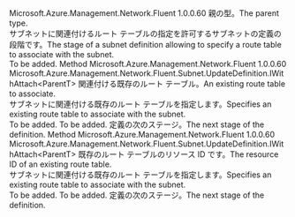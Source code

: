 <Type Name="IWithRouteTable&lt;ParentT&gt;" FullName="Microsoft.Azure.Management.Network.Fluent.Subnet.UpdateDefinition.IWithRouteTable&lt;ParentT&gt;">
  <TypeSignature Language="C#" Value="public interface IWithRouteTable&lt;ParentT&gt;" />
  <TypeSignature Language="ILAsm" Value=".class public interface auto ansi abstract IWithRouteTable`1&lt;ParentT&gt;" />
  <TypeSignature Language="DocId" Value="T:Microsoft.Azure.Management.Network.Fluent.Subnet.UpdateDefinition.IWithRouteTable`1" />
  <TypeSignature Language="VB.NET" Value="Public Interface IWithRouteTable(Of ParentT)" />
  <TypeSignature Language="F#" Value="type IWithRouteTable&lt;'ParentT&gt; = interface" />
  <AssemblyInfo>
    <AssemblyName>Microsoft.Azure.Management.Network.Fluent</AssemblyName>
    <AssemblyVersion>1.0.0.60</AssemblyVersion>
  </AssemblyInfo>
  <TypeParameters>
    <TypeParameter Name="ParentT" />
  </TypeParameters>
  <Interfaces />
  <Docs>
    <typeparam name="ParentT"><span data-ttu-id="53823-101">親の型。</span><span class="sxs-lookup"><span data-stu-id="53823-101">The parent type.</span></span></typeparam>
    <summary>
            <span data-ttu-id="53823-102">サブネットに関連付けるルート テーブルの指定を許可するサブネットの定義の段階です。</span><span class="sxs-lookup"><span data-stu-id="53823-102">The stage of a subnet definition allowing to specify a route table to associate with the subnet.</span></span>
            </summary>
    <remarks>To be added.</remarks>
  </Docs>
  <Members>
    <Member MemberName="WithExistingRouteTable">
      <MemberSignature Language="C#" Value="public Microsoft.Azure.Management.Network.Fluent.Subnet.UpdateDefinition.IWithAttach&lt;ParentT&gt; WithExistingRouteTable (Microsoft.Azure.Management.Network.Fluent.IRouteTable routeTable);" />
      <MemberSignature Language="ILAsm" Value=".method public hidebysig newslot virtual instance class Microsoft.Azure.Management.Network.Fluent.Subnet.UpdateDefinition.IWithAttach`1&lt;!ParentT&gt; WithExistingRouteTable(class Microsoft.Azure.Management.Network.Fluent.IRouteTable routeTable) cil managed" />
      <MemberSignature Language="DocId" Value="M:Microsoft.Azure.Management.Network.Fluent.Subnet.UpdateDefinition.IWithRouteTable`1.WithExistingRouteTable(Microsoft.Azure.Management.Network.Fluent.IRouteTable)" />
      <MemberSignature Language="VB.NET" Value="Public Function WithExistingRouteTable (routeTable As IRouteTable) As IWithAttach(Of ParentT)" />
      <MemberSignature Language="F#" Value="abstract member WithExistingRouteTable : Microsoft.Azure.Management.Network.Fluent.IRouteTable -&gt; Microsoft.Azure.Management.Network.Fluent.Subnet.UpdateDefinition.IWithAttach&lt;'ParentT&gt;" Usage="iWithRouteTable.WithExistingRouteTable routeTable" />
      <MemberType>Method</MemberType>
      <AssemblyInfo>
        <AssemblyName>Microsoft.Azure.Management.Network.Fluent</AssemblyName>
        <AssemblyVersion>1.0.0.60</AssemblyVersion>
      </AssemblyInfo>
      <ReturnValue>
        <ReturnType>Microsoft.Azure.Management.Network.Fluent.Subnet.UpdateDefinition.IWithAttach&lt;ParentT&gt;</ReturnType>
      </ReturnValue>
      <Parameters>
        <Parameter Name="routeTable" Type="Microsoft.Azure.Management.Network.Fluent.IRouteTable" />
      </Parameters>
      <Docs>
        <param name="routeTable"><span data-ttu-id="53823-103">関連付ける既存のルート テーブル。</span><span class="sxs-lookup"><span data-stu-id="53823-103">An existing route table to associate.</span></span></param>
        <summary>
            <span data-ttu-id="53823-104">サブネットに関連付ける既存のルート テーブルを指定します。</span><span class="sxs-lookup"><span data-stu-id="53823-104">Specifies an existing route table to associate with the subnet.</span></span>
            </summary>
        <returns>To be added.</returns>
        <remarks>To be added.</remarks>
        <return><span data-ttu-id="53823-105">定義の次のステージ。</span><span class="sxs-lookup"><span data-stu-id="53823-105">The next stage of the definition.</span></span></return>
      </Docs>
    </Member>
    <Member MemberName="WithExistingRouteTable">
      <MemberSignature Language="C#" Value="public Microsoft.Azure.Management.Network.Fluent.Subnet.UpdateDefinition.IWithAttach&lt;ParentT&gt; WithExistingRouteTable (string resourceId);" />
      <MemberSignature Language="ILAsm" Value=".method public hidebysig newslot virtual instance class Microsoft.Azure.Management.Network.Fluent.Subnet.UpdateDefinition.IWithAttach`1&lt;!ParentT&gt; WithExistingRouteTable(string resourceId) cil managed" />
      <MemberSignature Language="DocId" Value="M:Microsoft.Azure.Management.Network.Fluent.Subnet.UpdateDefinition.IWithRouteTable`1.WithExistingRouteTable(System.String)" />
      <MemberSignature Language="VB.NET" Value="Public Function WithExistingRouteTable (resourceId As String) As IWithAttach(Of ParentT)" />
      <MemberSignature Language="F#" Value="abstract member WithExistingRouteTable : string -&gt; Microsoft.Azure.Management.Network.Fluent.Subnet.UpdateDefinition.IWithAttach&lt;'ParentT&gt;" Usage="iWithRouteTable.WithExistingRouteTable resourceId" />
      <MemberType>Method</MemberType>
      <AssemblyInfo>
        <AssemblyName>Microsoft.Azure.Management.Network.Fluent</AssemblyName>
        <AssemblyVersion>1.0.0.60</AssemblyVersion>
      </AssemblyInfo>
      <ReturnValue>
        <ReturnType>Microsoft.Azure.Management.Network.Fluent.Subnet.UpdateDefinition.IWithAttach&lt;ParentT&gt;</ReturnType>
      </ReturnValue>
      <Parameters>
        <Parameter Name="resourceId" Type="System.String" />
      </Parameters>
      <Docs>
        <param name="resourceId"><span data-ttu-id="53823-106">既存のルート テーブルのリソース ID です。</span><span class="sxs-lookup"><span data-stu-id="53823-106">The resource ID of an existing route table.</span></span></param>
        <summary>
            <span data-ttu-id="53823-107">サブネットに関連付ける既存のルート テーブルを指定します。</span><span class="sxs-lookup"><span data-stu-id="53823-107">Specifies an existing route table to associate with the subnet.</span></span>
            </summary>
        <returns>To be added.</returns>
        <remarks>To be added.</remarks>
        <return><span data-ttu-id="53823-108">定義の次のステージ。</span><span class="sxs-lookup"><span data-stu-id="53823-108">The next stage of the definition.</span></span></return>
      </Docs>
    </Member>
  </Members>
</Type>